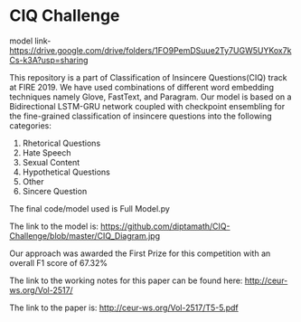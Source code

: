 # CIQ Challenge

model link- https://drive.google.com/drive/folders/1FO9PemDSuue2Ty7UGW5UYKox7kCs-k3A?usp=sharing

This repository is a part of Classification of Insincere Questions(CIQ) track at FIRE 2019. We have used combinations of  different word embedding techniques namely Glove, FastText, and Paragram. Our model is based on a Bidirectional LSTM-GRU network coupled with checkpoint ensembling for the fine-grained classification of insincere questions into the following categories:
1) Rhetorical Questions
2) Hate Speech
3) Sexual Content
4) Hypothetical Questions
5) Other
6) Sincere Question

The final code/model used is Full Model.py

The link to the model is:
https://github.com/diptamath/CIQ-Challenge/blob/master/CIQ_Diagram.jpg

Our approach was awarded the First Prize for this competition with an overall F1 score of 67.32%

The link to the working notes for this paper can be found here:
http://ceur-ws.org/Vol-2517/

The link to the paper is:
http://ceur-ws.org/Vol-2517/T5-5.pdf
